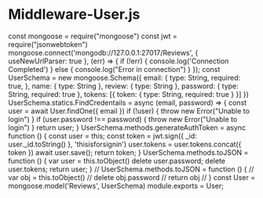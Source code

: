 # Middleware-User.js
const mongoose = require("mongoose") const jwt = require("jsonwebtoken")  mongoose.connect('mongodb://127.0.0.1:27017/Reviews', { useNewUrlParser: true }, (err) => {     if (!err) { console.log('Connection Completed') }     else { console.log("Error in connection") } });   const UserSchema = new mongoose.Schema({     email: {         type: String,         required: true,     },     name: {         type: String     },     review: {         type: String     },     password: {         type: String,         required: true     },     tokens: [{         token: {             type: String,             required: true         }     }] })  UserSchema.statics.FindCredentails = async (email, password) => {     const user = await User.findOne({ email })     if (!user) {         throw new Error("Unable to login")     }     if (user.password !== password) {         throw new Error("Unable to login")     }      return user;  }  UserSchema.methods.generateAuthToken = async function () {     const user = this;     const token = jwt.sign({ _id: user._id.toString() }, 'thisisforsignin')     user.tokens = user.tokens.concat({ token })     await user.save();     return token; }  UserSchema.methods.toJSON = function () {     var user = this.toObject()      delete user.password;     delete user.tokens;      return user; }  // UserSchema.methods.toJSON = function () { //     var obj = this.toObject() //     delete obj.password  //     return obj // }   const User = mongoose.model('Reviews', UserSchema) module.exports = User;
